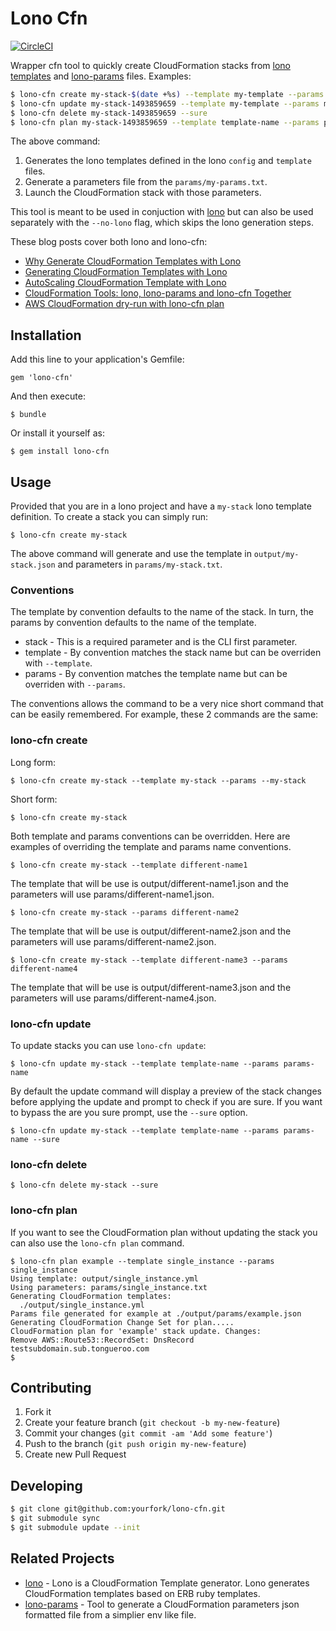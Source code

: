 # Lono Cfn

[![CircleCI](https://circleci.com/gh/tongueroo/lono-cfn.svg?style=svg)](https://circleci.com/gh/tongueroo/lono-cfn)

Wrapper cfn tool to quickly create CloudFormation stacks from [lono templates](https://github.com/tongueroo/lono) and [lono-params](https://github.com/tongueroo/lono-params) files.  Examples:

```bash
$ lono-cfn create my-stack-$(date +%s) --template my-template --params my-params
$ lono-cfn update my-stack-1493859659 --template my-template --params my-params
$ lono-cfn delete my-stack-1493859659 --sure
$ lono-cfn plan my-stack-1493859659 --template template-name --params params-name
```

The above command:

1. Generates the lono templates defined in the lono `config` and `template` files.
2. Generate a parameters file from the `params/my-params.txt`.
3. Launch the CloudFormation stack with those parameters.

This tool is meant to be used in conjuction with [lono](https://github.com/tongueroo/lono) but can also be used separately with the `--no-lono` flag, which skips the lono generation steps.

These blog posts cover both lono and lono-cfn:

* [Why Generate CloudFormation Templates with Lono](https://medium.com/boltops/why-generate-cloudformation-templates-with-lono-65b8ea5eb87d)
* [Generating CloudFormation Templates with Lono](https://medium.com/boltops/generating-cloudformation-templates-with-lono-4709afa1299b)
* [AutoScaling CloudFormation Template with Lono](https://medium.com/boltops/autoscaling-cloudformation-template-with-lono-3dc520480c5f)
* [CloudFormation Tools: lono, lono-params and lono-cfn Together
](https://medium.com/boltops/cloudformation-tools-lono-lono-params-and-lono-cfn-play-together-620af51e616)
* [AWS CloudFormation dry-run with lono-cfn plan](https://medium.com/boltops/aws-cloudformation-dry-run-with-lono-cfn-plan-2a1e0f80d13c)

## Installation

Add this line to your application's Gemfile:

    gem 'lono-cfn'

And then execute:

    $ bundle

Or install it yourself as:

    $ gem install lono-cfn

## Usage

Provided that you are in a lono project and have a `my-stack` lono template definition.  To create a stack you can simply run:

```
$ lono-cfn create my-stack
```

The above command will generate and use the template in `output/my-stack.json` and parameters in `params/my-stack.txt`.

### Conventions

The template by convention defaults to the name of the stack.  In turn, the params by convention defaults to the name of the template.

* stack - This is a required parameter and is the CLI first parameter.
* template - By convention matches the stack name but can be overriden with `--template`.
* params - By convention matches the template name but can be overriden with `--params`.

The conventions allows the command to be a very nice short command that can be easily remembered.  For example, these 2 commands are the same:

### lono-cfn create

Long form:

```
$ lono-cfn create my-stack --template my-stack --params --my-stack
```

Short form:

```
$ lono-cfn create my-stack
```


Both template and params conventions can be overridden.  Here are examples of overriding the template and params name conventions.

```
$ lono-cfn create my-stack --template different-name1
```

The template that will be use is output/different-name1.json and the parameters will use params/different-name1.json.

```
$ lono-cfn create my-stack --params different-name2
```

The template that will be use is output/different-name2.json and the parameters will use params/different-name2.json.

```
$ lono-cfn create my-stack --template different-name3 --params different-name4
```

The template that will be use is output/different-name3.json and the parameters will use params/different-name4.json.

### lono-cfn update

To update stacks you can use `lono-cfn update`:

```
$ lono-cfn update my-stack --template template-name --params params-name
```

By default the update command will display a preview of the stack changes before applying the update and prompt to check if you are sure.  If you want to bypass the are you sure prompt, use the `--sure` option.

```
$ lono-cfn update my-stack --template template-name --params params-name --sure
```

### lono-cfn delete

```
$ lono-cfn delete my-stack --sure
```

### lono-cfn plan

If you want to see the CloudFormation plan without updating the stack you can also use the `lono-cfn plan` command.

```
$ lono-cfn plan example --template single_instance --params single_instance
Using template: output/single_instance.yml
Using parameters: params/single_instance.txt
Generating CloudFormation templates:
  ./output/single_instance.yml
Params file generated for example at ./output/params/example.json
Generating CloudFormation Change Set for plan.....
CloudFormation plan for 'example' stack update. Changes:
Remove AWS::Route53::RecordSet: DnsRecord testsubdomain.sub.tongueroo.com
$
```


## Contributing

1. Fork it
2. Create your feature branch (`git checkout -b my-new-feature`)
3. Commit your changes (`git commit -am 'Add some feature'`)
4. Push to the branch (`git push origin my-new-feature`)
5. Create new Pull Request

## Developing

```bash
$ git clone git@github.com:yourfork/lono-cfn.git
$ git submodule sync
$ git submodule update --init
```

## Related Projects

* [lono](https://github.com/tongueroo/lono) - Lono is a CloudFormation Template generator.  Lono generates CloudFormation templates based on ERB ruby templates.
* [lono-params](https://github.com/tongueroo/lono-params) - Tool to generate a CloudFormation parameters json formatted file from a simplier env like file.
